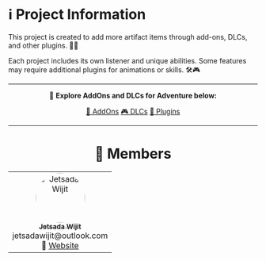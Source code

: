 # ℹ️ Project Information

This project is created to add more artifact items through add-ons, DLCs, and other plugins. 🧩✨

Each project includes its own listener and unique abilities. Some features may require additional plugins for animations or skills. 🛠️🎮

---
<div align="center">

🎯 **Explore AddOns and DLCs for Adventure below:**

[🧩 AddOns](https://github.com/topics/mcengine-artifact-addon)
[🎮 DLCs](https://github.com/topics/mcengine-artifact-dlc)
[🔌 Plugins](https://github.com/topics/mcengine-artifact-plugin)

</div>

<div align="center">

---

# 👥 Members

<table>
  <tr>
    <td align="center" width="150">
      <a href="https://github.com/JetsadaWijit">
        <img src="https://imgur.com/SyqKl13.png" width="100px" style="border-radius:50%;" alt="Jetsada Wijit"/><br />
        <sub><b>Jetsada Wijit</b></sub>
      </a><br/>jetsadawijit@outlook.com<br/>
      🔗 <a href="https://jetsadawijit.github.io">Website</a>
    </td>
  </tr>
</table>

</div>

